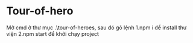 # Tour-of-hero
Mở cmd ở thư mục .\tour-of-heroes, sau đó gõ lệnh
1.npm i để install thư viện
2.npm start để khởi chạy project
